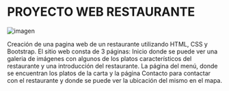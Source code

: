 # PROYECTO WEB RESTAURANTE

![imagen](https://user-images.githubusercontent.com/104777144/168767577-27481901-3a7b-4c54-9c88-ed9a604c01bb.png)



Creación de una pagina web de un restaurante utilizando HTML, CSS y Bootstrap. 
El sitio web consta de 3 páginas: Inicio donde se puede ver una galeria de imágenes con algunos de los platos característicos del restaurante y una introducción del restaurante. 
La página del menú, donde se encuentran los platos de la carta y la página Contacto para contactar con el restaurante y donde se puede ver la ubicación del mismo en el mapa.
 
